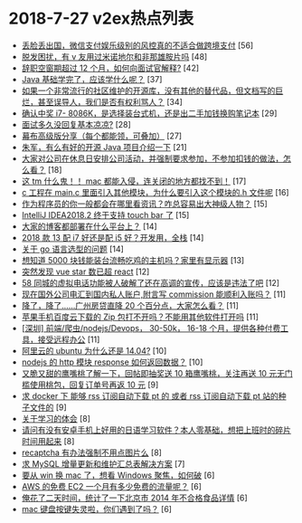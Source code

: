 # 2018-7-27 v2ex热点列表

+ [丢脸丢出国，微信支付娱乐级别的风控真的不适合做跨境支付](https://www.v2ex.com/t/474546#reply56) [56]
+ [脱发困扰，有 v 友用过米诺地尔和非那雄胺片吗](https://www.v2ex.com/t/474573#reply48) [48]
+ [辞职空窗期超过 12 个月，如何向面试官解释?](https://www.v2ex.com/t/474588#reply42) [42]
+ [Java 基础学完了，应该学什么呢？](https://www.v2ex.com/t/474548#reply37) [37]
+ [如果一个非常流行的社区维护的开源库，没有其他的替代品，但文档写的巨烂，甚至误导人，我们是否有权利骂人？](https://www.v2ex.com/t/474593#reply34) [34]
+ [确认中奖 i7- 8086K，是选择装台式机，还是出二手加钱换购笔记本](https://www.v2ex.com/t/474597#reply29) [29]
+ [面试多久没回复基本凉凉?](https://www.v2ex.com/t/474586#reply28) [28]
+ [幕布高级版分享（每个都能领，可叠加）](https://www.v2ex.com/t/474552#reply27) [27]
+ [朱军，有么有好的开源 Java 项目介绍一下](https://www.v2ex.com/t/474563#reply21) [21]
+ [大家对公司在休息日安排公司活动，并强制要求参加，不参加扣钱的做法，怎么看？](https://www.v2ex.com/t/474561#reply18) [18]
+ [这 tm 什么鬼！！ mac 都能入侵，连关闭的地方都找不到！](https://www.v2ex.com/t/474594#reply17) [17]
+ [c 工程在 main.c 里面引入其他模块，为什么要引入这个模块的.h 文件呢](https://www.v2ex.com/t/474567#reply16) [16]
+ [作为程序员的你一般都会在哪里看资讯？咋总容易出大神级人物？](https://www.v2ex.com/t/474565#reply15) [15]
+ [IntelliJ IDEA2018.2 终于支持 touch bar 了](https://www.v2ex.com/t/474614#reply15) [15]
+ [大家的博客都部署在什么平台上？](https://www.v2ex.com/t/474630#reply14) [14]
+ [2018 款 13 配 i7 好还是配 i5 好？开发用，全栈](https://www.v2ex.com/t/474636#reply14) [14]
+ [关于 go 语言选型的问题](https://www.v2ex.com/t/474564#reply14) [14]
+ [想知道 5000 块钱能装台流畅吃鸡的主机吗？家里有显示器](https://www.v2ex.com/t/474575#reply13) [13]
+ [突然发现 vue star 数已超 react](https://www.v2ex.com/t/474595#reply12) [12]
+ [58 同城的虚拟电话功能被人破解了还在高调的宣传，应该是违法了吧](https://www.v2ex.com/t/474608#reply12) [12]
+ [现在国外公司电汇到国内私人账户,附言写 commission 能顺利入账吗？](https://www.v2ex.com/t/474542#reply11) [11]
+ [降了，降了……广州房贷直降 20 个百分点，大家怎么看？](https://www.v2ex.com/t/474559#reply11) [11]
+ [苹果手机百度云下载的 Zip 包打不开吗？不能用其他软件打开吗](https://www.v2ex.com/t/474566#reply11) [11]
+ [[深圳] 前端/爬虫/nodejs/Devops， 30-50k， 16-18 个月，提供各种付费工具，接受远程办公](https://www.v2ex.com/t/474604#reply11) [11]
+ [阿里云的 ubuntu 为什么还是 14.04?](https://www.v2ex.com/t/474545#reply10) [10]
+ [nodejs 的 http 模块 response 如何返回数据？](https://www.v2ex.com/t/474557#reply10) [10]
+ [又脆又甜的鹰嘴桃了解一下，回帖即抽奖送 10 箱鹰嘴桃，关注再送 10 元无门槛使用桃包，回复订单号再返 10 元](https://www.v2ex.com/t/474644#reply9) [9]
+ [求 docker 下 能够 rss 订阅自动下载 pt 的 或者 rss 订阅自动下载 pt 站的种子文件的](https://www.v2ex.com/t/474554#reply9) [9]
+ [关于学习的体会](https://www.v2ex.com/t/474625#reply8) [8]
+ [请问有没有安卓手机上好用的日语学习软件？本人零基础，想把上班时的碎片时间用起来](https://www.v2ex.com/t/474550#reply8) [8]
+ [recaptcha 有办法强制不用点图片么](https://www.v2ex.com/t/474613#reply8) [8]
+ [求 MySQL 增量更新和维护汇总表解决方案](https://www.v2ex.com/t/474558#reply7) [7]
+ [要从 win 换 mac 了，想看 Windows 聚焦，如何破](https://www.v2ex.com/t/474632#reply6) [6]
+ [AWS 的免费 EC2 一个月有多少免费的流量呢？](https://www.v2ex.com/t/474547#reply6) [6]
+ [俺花了二天时间，统计了一下北京市 2014 年不合格食品详情](https://www.v2ex.com/t/474549#reply6) [6]
+ [mac 键盘按键失灵啦，你们遇到了吗？](https://www.v2ex.com/t/474572#reply6) [6]

